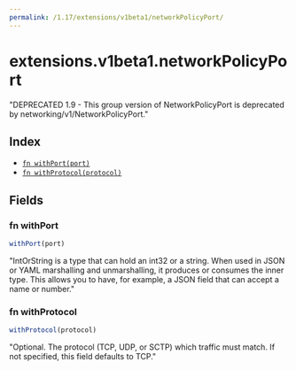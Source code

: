 ```yaml
---
permalink: /1.17/extensions/v1beta1/networkPolicyPort/
---
```


# extensions.v1beta1.networkPolicyPort

"DEPRECATED 1.9 - This group version of NetworkPolicyPort is deprecated by networking/v1/NetworkPolicyPort."

## Index

* [`fn withPort(port)`](#fn-withport)
* [`fn withProtocol(protocol)`](#fn-withprotocol)

## Fields

### fn withPort

```ts
withPort(port)
```

"IntOrString is a type that can hold an int32 or a string.  When used in JSON or YAML marshalling and unmarshalling, it produces or consumes the inner type.  This allows you to have, for example, a JSON field that can accept a name or number."

### fn withProtocol

```ts
withProtocol(protocol)
```

"Optional.  The protocol (TCP, UDP, or SCTP) which traffic must match. If not specified, this field defaults to TCP."
